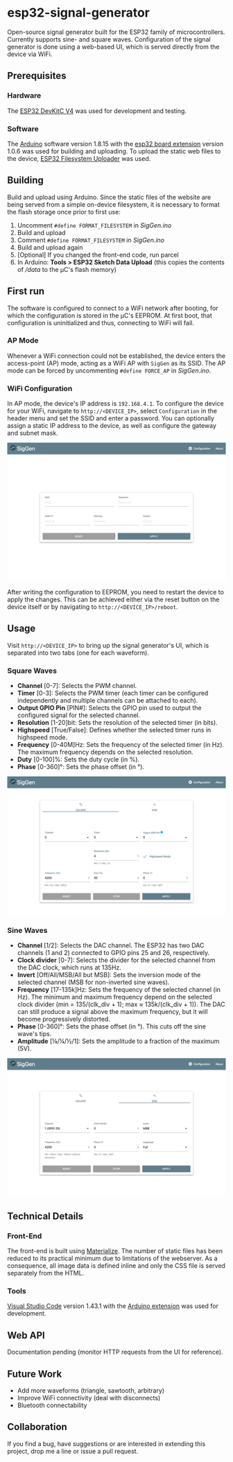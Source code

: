 # esp32-signal-generator
Open-source signal generator built for the ESP32 family of microcontrollers. Currently supports sine- and square waves. Configuration of the signal generator is done using a web-based UI, which is served directly from the device via WiFi.

## Prerequisites

### Hardware

The [ESP32 DevKitC V4](https://docs.espressif.com/projects/esp-idf/en/latest/esp32/hw-reference/modules-and-boards.html#esp32-devkitc-v4) was used for development and testing.

### Software

The [Arduino](https://www.arduino.cc/en/Main/Software) software version 1.8.15 with the [esp32 board extension](https://github.com/espressif/arduino-esp32) version 1.0.6 was used for building and uploading. To upload the static web files to the device, [ESP32 Filesystem Uploader](https://randomnerdtutorials.com/install-esp32-filesystem-uploader-arduino-ide/) was used.

## Building

Build and upload using Arduino. 
Since the static files of the website are being served from a simple on-device filesystem, it is necessary to format the flash storage once prior to first use:

1. Uncomment `#define FORMAT_FILESYSTEM` in *SigGen.ino*
2. Build and upload
3. Comment `#define FORMAT_FILESYSTEM` in *SigGen.ino*
4. Build and upload again
5. [Optional] If you changed the front-end code, run parcel
6. In Arduino: **Tools > ESP32 Sketch Data Upload** (this copies the contents of */data* to the µC's flash memory)

## First run

The software is configured to connect to a WiFi network after booting, for which the configuration is stored in the µC's EEPROM. At first boot, that configuration is uninitialized and thus, connecting to WiFi will fail.

### AP Mode

Whenever a WiFi connection could not be established, the device enters the access-point (AP) mode, acting as a WiFi AP with `SigGen` as its SSID. The AP mode can be forced by uncommenting `#define FORCE_AP` in *SigGen.ino*.

### WiFi Configuration

In AP mode, the device's IP address is `192.168.4.1`. To configure the device for your WiFi, navigate to `http://<DEVICE_IP>`, select `Configuration` in the header menu and set the SSID and enter a password. You can optionally assign a static IP address to the device, as well as configure the gateway and subnet mask.

!["The signal generator's UI"](/images/Screenshot_config.png)

After writing the configuration to EEPROM, you need to restart the device to apply the changes. This can be achieved either via the reset button on the device itself or by navigating to `http://<DEVICE_IP>/reboot`.

## Usage

Visit `http://<DEVICE_IP>` to bring up the signal generator's UI, which is separated into two tabs (one for each waveform).

### Square Waves

* **Channel** [0-7]: Selects the PWM channel.
* **Timer** [0-3]: Selects the PWM timer (each timer can be configured independently and multiple channels can be attached to each).
* **Output GPIO Pin** [PIN#]: Selects the GPIO pin used to output the configured signal for the selected channel.
* **Resolution** [1-20]bit: Sets the resolution of the selected timer (in bits).
* **Highspeed** [True/False]: Defines whether the selected timer runs in highspeed mode.
* **Frequency** [0-40M]Hz: Sets the frequency of the selected timer (in Hz). The maximum frequency depends on the selected resolution.
* **Duty** [0-100]%: Sets the duty cycle (in %).
* **Phase** [0-360]°: Sets the phase offset (in °).

!["The signal generator's UI"](/images/Screenshot_main_squarewave.png)

### Sine Waves

* **Channel** [1/2]: Selects the DAC channel. The ESP32 has two DAC channels (1 and 2) connected to GPIO pins 25 and 26, respectively.
* **Clock divider** [0-7]: Selects the divider for the selected channel from the DAC clock, which runs at 135Hz.
* **Invert** [Off/All/MSB/All but MSB]: Sets the inversion mode of the selected channel (MSB for non-inverted sine waves).
* **Frequency** [17-135k]Hz: Sets the frequency of the selected channel (in Hz). The minimum and maximum frequency depend on the selected clock divider (min = 135/(clk_div + 1); max ≈ 135k/(clk_div + 1)). The DAC can still produce a signal above the maximum frequency, but it will become progressively distorted.
* **Phase** [0-360]°: Sets the phase offset (in °). This cuts off the sine wave's tips.
* **Amplitude** [⅛/¼/½/1]: Sets the amplitude to a fraction of the maximum (5V).

!["The signal generator's UI"](/images/Screenshot_main_sinewave.png)

## Technical Details

### Front-End 

The front-end is built using [Materialize](https://materializecss.com/). The number of static files has been reduced to its practical minimum due to limitations of the webserver. As a consequence, all image data is defined inline and only the CSS file is served separately from the HTML.

### Tools

[Visual Studio Code](https://code.visualstudio.com/) version 1.43.1 with the [Arduino extension](https://github.com/Microsoft/vscode-arduino.git) was used for development.

## Web API

Documentation pending (monitor HTTP requests from the UI for reference).

## Future Work

* Add more waveforms (triangle, sawtooth, arbitrary)
* Improve WiFi connectivity (deal with disconnects)
* Bluetooth connectability

## Collaboration

If you find a bug, have suggestions or are interested in extending this project, drop me a line or issue a pull request.
